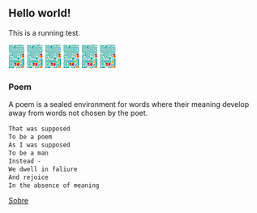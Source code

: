 ## Hello world!

This is a running test.

![img](/images/ChipCard.gif) ![img](/images/ChipCard.gif) ![img](/images/ChipCard.gif) ![img](/images/ChipCard.gif) ![img](/images/ChipCard.gif) ![img](/images/ChipCard.gif) 

### Poem

A poem is a sealed environment for words where their meaning develop away from words not chosen by the poet.

```
That was supposed
To be a poem
As I was supposed
To be a man
Instead -
We dwell in faliure
And rejoice
In the absence of meaning
```

[Sobre](https://lucasperesbet.github.io/home/about/)
